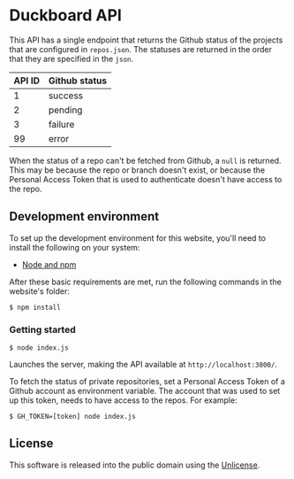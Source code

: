# Duckboard API
This API has a single endpoint that returns the Github status of the projects that are configured in `repos.json`. The statuses are returned in the order that they are specified in the `json`.


| API ID | Github status |
| --- | --- |
| 1 | success |
| 2 | pending |
| 3 | failure |
| 99 | error |

When the status of a repo can't be fetched from Github, a `null` is returned. This may be because the repo or branch doesn't exist, or because the Personal Access Token that is used to authenticate doesn't have access to the repo.

## Development environment
To set up the development environment for this website, you'll need to install the following on your system:

- [Node and npm](http://nodejs.org/)

After these basic requirements are met, run the following commands in the website's folder:
```
$ npm install
```

### Getting started

```
$ node index.js
```

Launches the server, making the API available at `http://localhost:3000/`.

To fetch the status of private repositories, set a Personal Access Token of a Github account as environment variable. The account that was used to set up this token, needs to have access to the repos. For example:

```
$ GH_TOKEN=[token] node index.js
```

## License
This software is released into the public domain using the [Unlicense](http://unlicense.org/).